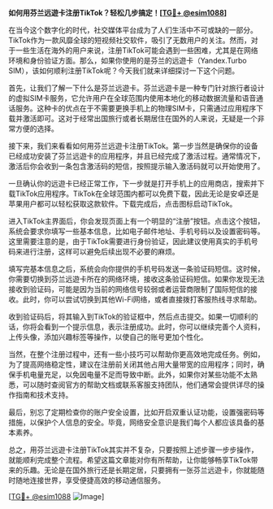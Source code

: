 **如何用芬兰远遊卡注册TikTok？轻松几步搞定！[[TG💪+ @esim1088](https://t.me/s/esim1088)]**

在当今这个数字化的时代，社交媒体平台成为了人们生活中不可或缺的一部分。TikTok作为一款风靡全球的短视频社交软件，吸引了无数用户的关注。然而，对于一些生活在海外的用户来说，注册TikTok可能会遇到一些困难，尤其是在网络环境和身份验证方面。那么，如果你使用的是芬兰的远遊卡（Yandex.Turbo SIM），该如何顺利注册TikTok呢？今天我们就来详细探讨一下这个问题。

首先，让我们了解一下什么是芬兰远遊卡。芬兰远遊卡是一种专门针对旅行者设计的虚拟SIM卡服务，它允许用户在全球范围内使用本地化的移动数据流量和语音通话服务。这种卡的优点在于不需要更换手机上的物理SIM卡，只需通过应用程序下载并激活即可。这对于经常出国旅行或者长期居住在国外的人来说，无疑是一个非常方便的选择。

接下来，我们来看看如何用芬兰远遊卡注册TikTok。第一步当然是确保你的设备已经成功安装了芬兰远遊卡的应用程序，并且已经完成了激活过程。通常情况下，激活后你会收到一条包含激活码的短信，按照提示输入激活码就可以开始使用了。

一旦确认你的远遊卡已经正常工作，下一步就是打开手机上的应用商店，搜索并下载TikTok应用程序。TikTok在全球范围内都可以免费下载，因此无论是安卓还是苹果用户都可以轻松获取这款软件。下载完成后，点击图标启动TikTok。

进入TikTok主界面后，你会发现页面上有一个明显的“注册”按钮。点击这个按钮，系统会要求你填写一些基本信息，比如电子邮件地址、手机号码以及设置密码等。这里需要注意的是，由于TikTok需要进行身份验证，因此建议使用真实的手机号码来进行注册，这样可以避免后续出现不必要的麻烦。

填写完基本信息之后，系统会向你提供的手机号码发送一条验证码短信。这时候，你需要切换到芬兰远遊卡所在的网络环境，接收这条验证码短信。如果你发现无法接收到验证码，可能是因为当前的网络信号较弱或者运营商限制了国际短信的接收。此时，你可以尝试切换到其他Wi-Fi网络，或者直接拨打客服热线寻求帮助。

收到验证码后，将其输入到TikTok的验证框中，然后点击提交。如果一切顺利的话，你将会看到一个提示信息，表示注册成功。此时，你可以继续完善个人资料，上传头像，添加兴趣标签等操作，以使自己的账号更加个性化。

当然，在整个注册过程中，还有一些小技巧可以帮助你更高效地完成任务。例如，为了提高网络稳定性，建议在注册前关闭其他占用大量带宽的应用程序；同时，确保手机电量充足，以免因电量不足而导致中断。此外，如果你对某些功能不太熟悉，可以随时查阅官方的帮助文档或联系客服支持团队，他们通常会提供详尽的操作指南和技术支持。

最后，别忘了定期检查你的账户安全设置，比如开启双重认证功能，设置强密码等措施，以保护个人信息的安全。毕竟，网络安全意识是我们每个人都应该具备的基本素养。

总之，用芬兰远遊卡注册TikTok其实并不复杂，只要按照上述步骤一步步操作，就能顺利完成整个流程。希望这篇文章能对你有所帮助，让你能够畅享TikTok带来的乐趣。无论是在国外旅行还是长期定居，只要拥有一张芬兰远遊卡，你就能随时随地连接世界，享受便捷高效的移动通信服务。

[[TG💪+ @esim1088](https://t.me/s/esim1088) ![Image](https://i.postimg.cc/4NQfJmqS/Snipaste-2025-05-13-00-14-12.png)]
